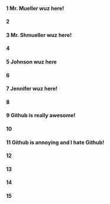 #### 1 Mr. Mueller wuz here!
#### 2
#### 3 Mr. Shmueller wuz here!
#### 4
#### 5 Johnson wuz here
#### 6
#### 7 Jennifer wuz here!
#### 8
#### 9 Github is really awesome!
#### 10
#### 11 Github is annoying and I hate Github!
#### 12
#### 13
#### 14
#### 15